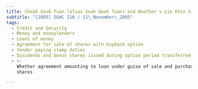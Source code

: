 ```yaml
---
title: Cheah Geok Tuan (alias Seah Geok Tuan) and Another v Lie Khin Sin and Another
subtitle: "[2005] SGHC 210 / 11\_November\_2005"
tags:
  - Credit and Security
  - Money and moneylenders
  - Loans of money
  - Agreement for sale of shares with buyback option
  - Vendor paying stamp duties
  - Dividends and bonus shares issued during option period transferred to vendor
  - >-
    Whether agreement amounting to loan under guise of sale and purchase of
    shares

---
```


